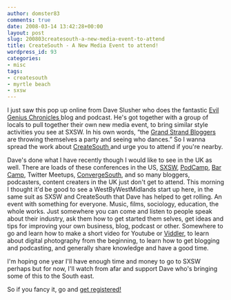 ```yaml
---
author: domster83
comments: true
date: 2008-03-14 13:42:28+00:00
layout: post
slug: 200803createsouth-a-new-media-event-to-attend
title: CreateSouth - A New Media Event to attend!
wordpress_id: 93
categories:
- misc
tags:
- createsouth
- myrtle beach
- sxsw
---
```


I just saw this pop up online from Dave Slusher who does the fantastic [Evil Genius Chronicles ](http://evilgeniuschronicles.org)blog and podcast. He's got together with a group of locals to pull together their own new media event, to bring similar style activities you see at SXSW. In his own words,  “the [Grand Strand Bloggers](http://www.grandstrandbloggers.org/) are throwing themselves a party and seeing who dances.”
So I wanna spread the work about [CreateSouth ](http://www.createsouth.org)and urge you to attend if you're nearby.




Dave's done what I have recently though I would like to see in the UK as well. There are loads of these conferences in the US, [SXSW](http://sxsw.com/), [PodCamp](http://podcamp.pbwiki.com/), [Bar Camp](http://barcamp.org/), Twitter Meetups, [ConvergeSouth](http://2008.convergesouth.com/), and so many bloggers, podcasters, content creaters in the UK just don't get to attend. This morning I thought it'd be good to see a WestByWestMidlands start up here, in the same suit as SXSW and CreateSouth that Dave has helped to get rolling. An event with something for everyone. Music, films, sociology, education, the whole works. Just somewhere you can come and listen to people speak about their industry, ask them how to get started them selves, get ideas and tips for improving your own business, blog, podcast or other. Somewhere to go and learn how to make a short video for Youtube or [Viddler](http://www.viddler.com), to learn about digital photography from the beginning, to learn how to get blogging and podcasting, and generally share knowledge and have a good time.




I'm hoping one year I'll have enough time and money to go to SXSW perhaps but for now, I'll watch from afar and support Dave who's bringing some of this to the South east.




So if you fancy it, go and [get registered!](http://www.createsouth.org/registration.php)
